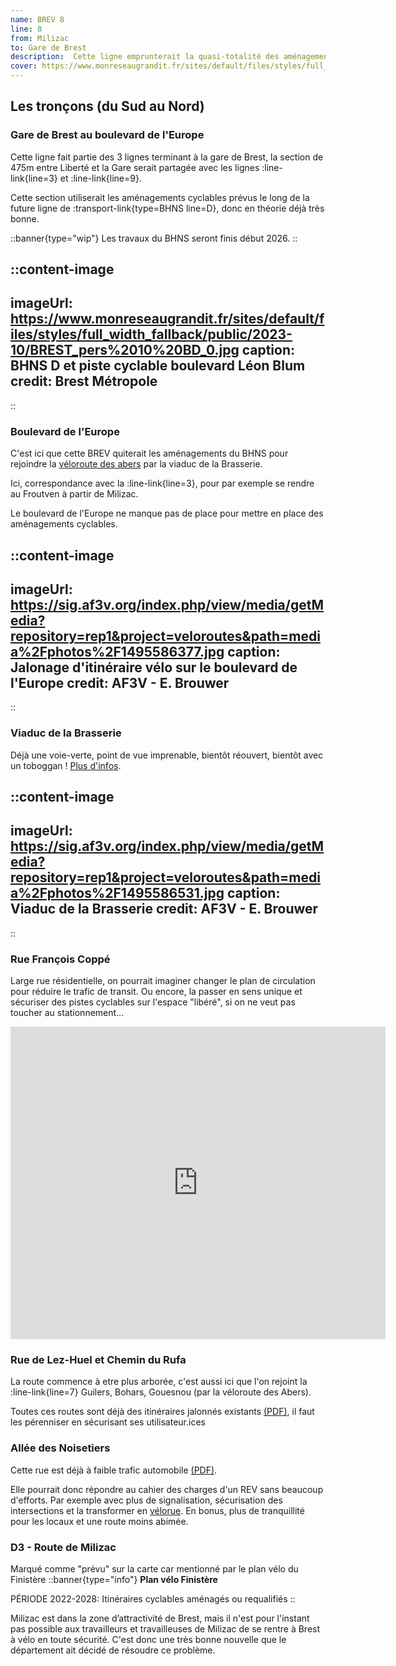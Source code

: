 ```yaml
---
name: BREV 8
line: 8
from: Milizac
to: Gare de Brest
description:  Cette ligne emprunterait la quasi-totalité des aménagements cyclables prévus pour le BHNS puis continuerait par le viaduc de la Brasserie, des routes boisées à trafic limité, pour finir sur une voie rapide à vélo le long de le départementale 5. Elle permettrait aux habitant.e.s de Milizac de rejoindre Brest à une plus grande fréquence que le BreizhGo actuel (ligne 15, 8 trajets par jour). Ainsi que Bohars et Guilers (pas de liaison bus/car directe) ou encore l’hôpital.
cover: https://www.monreseaugrandit.fr/sites/default/files/styles/full_width_fallback/public/2023-10/BREST_pers%2010%20BD_0.jpg
---
```



## Les tronçons (du Sud au Nord)

### Gare de Brest au boulevard de l'Europe

Cette ligne fait partie des 3 lignes terminant à la gare de Brest, la section de 475m entre Liberté et la Gare serait partagée avec les lignes :line-link{line=3} et :line-link{line=9}.

Cette section utiliserait les aménagements cyclables prévus le long de la future ligne de :transport-link{type=BHNS line=D}, donc en théorie déjà très bonne.

::banner{type="wip"}
Les travaux du BHNS seront finis début 2026.
::

::content-image
---
imageUrl: https://www.monreseaugrandit.fr/sites/default/files/styles/full_width_fallback/public/2023-10/BREST_pers%2010%20BD_0.jpg
caption: BHNS D et piste cyclable boulevard Léon Blum
credit: Brest Métropole
---
::


### Boulevard de l'Europe

C'est ici que cette BREV quiterait les aménagements du BHNS pour rejoindre la [véloroute des abers](https://www.af3v.org/les-voies-vertes/voies/492-veloroute-des-abers-de-l-aber-wrac-h-a-brest/) par la viaduc de la Brasserie.

Ici, correspondance avec la :line-link{line=3}, pour par exemple se rendre au Froutven à partir de Milizac.

Le boulevard de l'Europe ne manque pas de place pour mettre en place des aménagements cyclables.

::content-image
---
imageUrl: https://sig.af3v.org/index.php/view/media/getMedia?repository=rep1&project=veloroutes&path=media%2Fphotos%2F1495586377.jpg
caption: Jalonage d'itinéraire vélo sur le boulevard de l'Europe
credit: AF3V - E. Brouwer
---
::


### Viaduc de la Brasserie

Déjà une voie-verte, point de vue imprenable, bientôt réouvert, bientôt avec un toboggan !
[Plus d'infos](https://www.ouest-france.fr/bretagne/brest-29200/a-brest-dans-le-quartier-de-lambezellec-le-viaduc-de-la-brasserie-toujours-infranchissable-ddb01828-0199-11ef-9b4f-fa2c6cf081fe).

::content-image
---
imageUrl: https://sig.af3v.org/index.php/view/media/getMedia?repository=rep1&project=veloroutes&path=media%2Fphotos%2F1495586531.jpg
caption: Viaduc de la Brasserie
credit: AF3V - E. Brouwer
---
::

### Rue François Coppé
Large rue résidentielle, on pourrait imaginer changer le plan de circulation pour réduire le trafic de transit. Ou encore, la passer en sens unique et sécuriser des pistes cyclables sur l'espace "libéré", si on ne veut pas toucher au stationnement...

<iframe src="https://www.google.com/maps/embed?pb=!4v1725116604295!6m8!1m7!1s5q2EIDtD-w0tRyPddUqV9Q!2m2!1d48.41972022179596!2d-4.499206821296108!3f324.2365580800095!4f-12.67145764671055!5f0.7820865974627469" width="600" height="500" style="border:0;" allowfullscreen="" loading="lazy" referrerpolicy="no-referrer-when-downgrade"></iframe>

### Rue de Lez-Huel et Chemin du Rufa
La route commence à etre plus arborée, c'est aussi ici que l'on rejoint la :line-link{line=7} Guilers, Bohars, Gouesnou (par la véloroute des Abers).

Toutes ces routes sont déjà des itinéraires jalonnés existants [(PDF)](https://brest.fr/sites/default/files/media/document/PLAN_VELO-HD_web.pdf), il faut les pérenniser en sécurisant ses utilisateur.ices


### Allée des Noisetiers

Cette rue est déjà à faible trafic automobile [(PDF)](https://echanges.brest-metropole.fr/VIPDU72/dep/Comptage_vehicules/BH-Noisetiers_33-avr19.pdf
).

Elle pourrait donc répondre au cahier des charges d'un REV sans beaucoup d'efforts. Par exemple avec plus de signalisation, sécurisation des intersections et la transformer en [vélorue](https://www.cerema.fr/fr/actualites/concevoir-sa-velorue-cyclistes-nombre-circulation-apaisee). En bonus, plus de tranquillité pour les locaux et une route moins abimée.


### D3 - Route de Milizac

Marqué comme "prévu" sur la carte car mentionné par le plan vélo du Finistère
::banner{type="info"}
**Plan vélo Finistère**

PÉRIODE 2022-2028: Itinéraires cyclables aménagés ou requalifiés
::

Milizac est dans la zone d’attractivité de Brest, mais il n'est pour l'instant pas possible aux travailleurs et travailleuses de Milizac de se rentre à Brest à vélo en toute sécurité. C'est donc une très bonne nouvelle que le département ait décidé de résoudre ce problème.